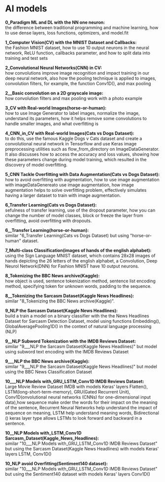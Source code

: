 # AI models

**0_Paradigm ML and DL with the NN one neuron:**\
the difference between traditional programming and machine learning, how to use dense layers, loss functions, optimizers, and model.fit

**1_Computer Vision(CV) with the MNIST Dataset and Callbacks:**\
the Fashion MNIST dataset, how to use 10 output neurons in the neural network, ReLU function, callbacks parameter, and how to split data into training and test sets

**2_Convolutional Neural Networks(CNN) in CV:**\
how convolutions improve image recognition and impact training in our deep neural network, also how the pooling technique is applied to images, convolution filters, for example, the function Conv1D(), and max pooling

**2__Basic convolution on a 2D grayscale image:**\
how convolution filters and max pooling work with a photo example

**3_CV with Real-world Images(horse-or-human):**\
how to use Image Generator to label images, normalize the image, understand its parameters, how it helps remove some convolutions to handle smaller images, and what overfitting is

**4_CNN_in_CV with Real-world Images(Cats vs Dogs Dataset):**\
to do this, use the famous Kaggle Dogs v Cats dataset and create a convolutional neural network in Tensorflow and use Keras image preprocessing utilities such as flow_from_directory on ImageDataGenerator. It also discusses how to access the accuracy and loss values, showing how these parameters change during model training, which resulted in the discovery of model overfitting.

**5_CNN Tackle Overfitting with Data Augmentation(Cats vs Dogs Dataset):**\
how to avoid overfitting with augmentation, how to use image augmentation with imageDataGenereato use image augmentation, how image augmentation helps to solve overfitting problem, effectively simulates having a larger dataset to train with image augmentation.

**6_Transfer Learning(Cats vs Dogs Dataset):**\
sefulness of transfer learning, use of the dropout parameter, how you can change the number of model classes, block or freeze the layer from overfitting, avoid overfitting with dropouts.

**6__Transfer Learning(horse-or-human):**\
similar "6_Transfer Learning(Cats vs Dogs Dataset) but using "horse-or-human" dataset.

**7_Multi-class Classification(images of hands of the english alphabet):**\
using the Sign Language MNIST dataset, which contains 28x28 images of hands depicting the 26 letters of the english alphabet, a Convolution, Deep Neurol Network(DNN) for Fashion MNIST have 10 output neurons.

**8_Tokenizing the BBC News archive(Kaggle):**\
how object is used, sentence tokenization method, sentence list encoding method, specifying token for unknown words, padding to the sequence.

**8__Tokenizing the Sarcasm Dataset(Kaggle News Headlines):**\
similar "8_Tokenizing the BBC News archive(Kaggle)".

**9_NLP the Sarcasm Dataset(Kaggle News Headlines):**\
build a train a model on a binary classifier with the the News Headlines Dataset for Sarcasm Detection Dataset, model using functions Embedding(), GlobalAveragePooling1D() in the context of natural language processing (NLP)

**9__NLP Subword Tokenization with the IMDB Reviews Dataset:**\
similar "9___NLP the Sarcasm Dataset(Kaggle News Headlines)" but model using subword text encoding with the IMDB Reviews Dataset 

**9___NLP the BBC News archive(Kaggle):**\
similar "9___NLP the Sarcasm Dataset(Kaggle News Headlines)" but model using the BBC News Classification Dataset 

**10___NLP Models with_GRU_LSTM_Conv1D IMDB Reviews Dataset:**\
Large Movie Review Dataset IMDB with models Keras' layers Flatten(), LSTM(long-short-term-memory), GRU(Gated Recurrent Unit), Conv1D(onvolutional neural networks (CNNs) for one-dimensional input data),how sequence make order the words for their impact on the meaning of the sentence, Recurrent Neural Networks help understand the impact of sequence on meaning, LSTM help understand meaning words, Bidirectional () keras layer type allows LSTMs to look forward and backward in a sentence.

**10__NLP Models with_LSTM_Conv1D Sarcasm_Dataset(Kaggle_News_Headlines):**\
similar "10___NLP Models with_GRU_LSTM_Conv1D IMDB Reviews Dataset" but using the Sarcasm Dataset(Kaggle News Headlines) with  models Keras' layers LSTM, Conv1D()

**10_NLP avoid Overfitting(Sentiment140 dataset):**\
similar "10___NLP Models with_GRU_LSTM_Conv1D IMDB Reviews Dataset" but using the Sentiment140 dataset with  models Keras' layers Conv1D()

